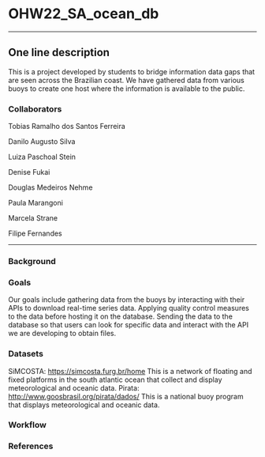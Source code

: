 # OHW22_SA_ocean_db
---
## One line description
This is a project developed by students to bridge information data gaps that are seen across the Brazilian coast. We have gathered data from various buoys to create one host where the information is available to the public.

### Collaborators

Tobias Ramalho dos Santos Ferreira

Danilo Augusto Silva

Luiza Paschoal Stein

Denise Fukai

Douglas Medeiros Nehme

Paula Marangoni

Marcela Strane

Filipe Fernandes

---
### Background

### Goals
Our goals include gathering data from the buoys by interacting with their APIs to download real-time series data. Applying quality control measures to the data before hosting it on the database. Sending the data to the database so that users can look for specific data and interact with the API we are developing to obtain files.  

### Datasets
SiMCOSTA: https://simcosta.furg.br/home
This is a network of floating and fixed platforms in the south atlantic ocean that collect and display meteorological and oceanic data. 
Pirata: http://www.goosbrasil.org/pirata/dados/
This is a national buoy program that displays meteorological and oceanic data.  

### Workflow

### References
